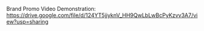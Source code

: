 Brand Promo Video Demonstration:
    https://drive.google.com/file/d/124YT5jjyknV_HH9QwLbLwBcPyKzvv3A7/view?usp=sharing
